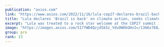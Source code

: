 ```yaml
---
publication: "axios.com"
link: "https://www.axios.com/2022/11/16/lula-cop27-declares-brazil-back-on-climate-action"
title: "Lula declares 'Brazil is back' on climate action, seeks climate damage funding"
excerpt: "Lula was treated to a rock star welcome at the COP27 summit in Egypt."
image: "https://images.axios.com/517fWD4QzjdSk5z_YdvOWOkGHvI=/1366x768/smart/2022/11/16/1668616800499.jpg"
group: pro
rank: 13
---
```

